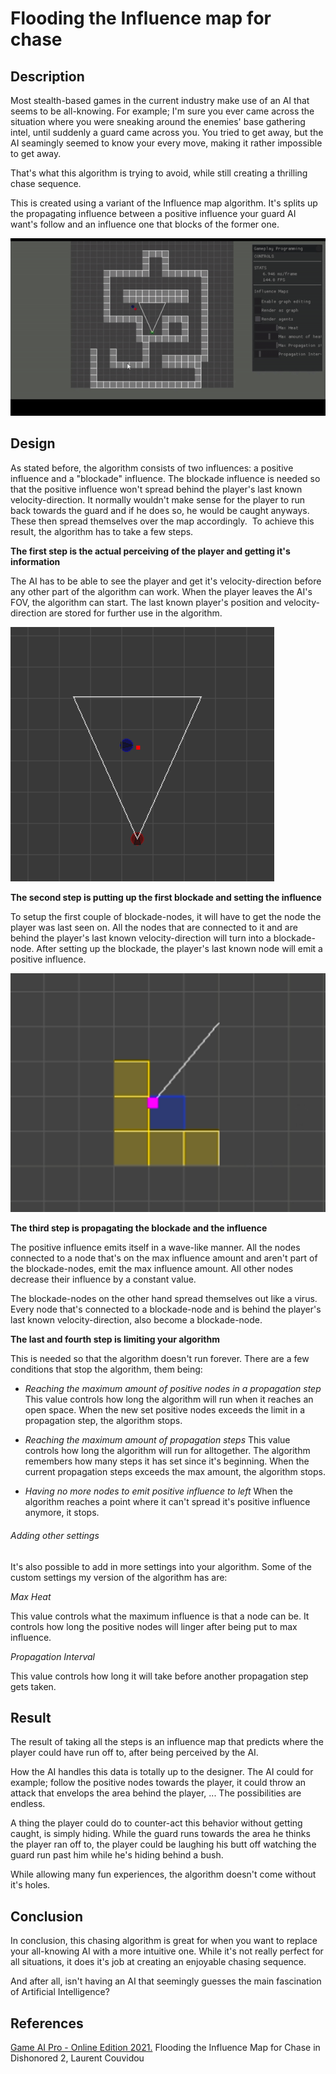 # Flooding the Influence map for chase

## Description

Most stealth-based games in the current industry make use of an AI that seems to be all-knowing.
For example; I'm sure you ever came across the situation where you were sneaking around the enemies' base gathering intel,
until suddenly a guard came across you. You tried to get away, but the AI seamingly seemed to know your every move, making it rather impossible to get away.

That's what this algorithm is trying to avoid, while still creating a thrilling chase sequence.

This is created using a variant of the Influence map algorithm.
It's splits up the propagating influence between a positive influence your guard AI want's follow
and an influence one that blocks of the former one.

![ResultGif](https://github.com/RenzoDP/Gameplay-Programming-Research/blob/AddingGifsToReadMe/Gifs/Result.gif)

## Design

As stated before, the algorithm consists of two influences: a positive influence and a "blockade" influence.
The blockade influence is needed so that the positive influence won't spread behind the player's last known velocity-direction.
It normally wouldn't make sense for the player to run back towards the guard and if he does so, he would be caught anyways.
These then spread themselves over the map accordingly. 
To achieve this result, the algorithm has to take a few steps.


**The first step is the actual perceiving of the player and getting it's information**

The AI has to be able to see the player and get it's velocity-direction before any other part of the algorithm can work.
When the player leaves the AI's FOV, the algorithm can start.
The last known player's position and velocity-direction are stored for further use in the algorithm.

![PerceivingPlayer](https://github.com/RenzoDP/Gameplay-Programming-Research/blob/AddingGifsToReadMe/Gifs/Vision.png)

**The second step is putting up the first blockade and setting the influence**

To setup the first couple of blockade-nodes, it will have to get the node the player was last seen on.
All the nodes that are connected to it and are behind the player's last known velocity-direction will turn into a blockade-node.
After setting up the blockade, the player's last known node will emit a positive influence.

![SettingFirstBlockade](https://github.com/RenzoDP/Gameplay-Programming-Research/blob/AddingGifsToReadMe/Gifs/SetBlockade.png)

**The third step is propagating the blockade and the influence**

The positive influence emits itself in a wave-like manner.
All the nodes connected to a node that's on the max influence amount and aren't part of the blockade-nodes, emit the max influence amount.
All other nodes decrease their influence by a constant value.

The blockade-nodes on the other hand spread themselves out like a virus.
Every node that's connected to a blockade-node and is behind the player's last known velocity-direction, also become a blockade-node.


**The last and fourth step is limiting your algorithm**

This is needed so that the algorithm doesn't run forever.
There are a few conditions that stop the algorithm, them being:

- *Reaching the maximum amount of positive nodes in a propagation step*
This value controls how long the algorithm will run when it reaches an open space.
When the new set positive nodes exceeds the limit in a propagation step, the algorithm stops.


* *Reaching the maximum amount of propagation steps*
This value controls how long the algorithm will run for alltogether.
The algorithm remembers how many steps it has set since it's beginning.
When the current propagation steps exceeds the max amount, the algorithm stops.


+ *Having no more nodes to emit positive influence to left*
When the algorithm reaches a point where it can't spread it's positive influence anymore, it stops.


######  Adding other settings

It's also possible to add in more settings into your algorithm.
Some of the custom settings my version of the algorithm has are:


*Max Heat*

This value controls what the maximum influence is that a node can be.
It controls how long the positive nodes will linger after being put to max influence.


*Propagation Interval*

This value controls how long it will take before another propagation step gets taken.


## Result

The result of taking all the steps is an influence map that predicts where the player could have run off to,
after being perceived by the AI.

How the AI handles this data is totally up to the designer.
The AI could for example; follow the positive nodes towards the player,
it could throw an attack that envelops the area behind the player, ...
The possibilities are endless.

A thing the player could do to counter-act this behavior without getting caught, is simply hiding.
While the guard runs towards the area he thinks the player ran off to,
the player could be laughing his butt off watching the guard run past him while he's hiding behind a bush.

While allowing many fun experiences, the algorithm doesn't come without it's holes.


## Conclusion

In conclusion, this chasing algorithm is great for when you want to replace your all-knowing AI with a more intuitive one.
While it's not really perfect for all situations, it does it's job at creating an enjoyable chasing sequence.

And after all, isn't having an AI that seemingly guesses the main fascination of Artificial Intelligence?


## References

[Game AI Pro - Online Edition 2021.](http://www.gameaipro.com/) Flooding the Influence Map for Chase in Dishonored 2, Laurent Couvidou

